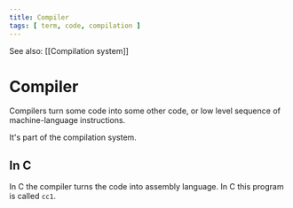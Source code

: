 ```yaml
---
title: Compiler
tags: [ term, code, compilation ]
---
```


See also: [[Compilation system]]

# Compiler
Compilers turn some code into some other code, or low level sequence of machine-language instructions.

It's part of the compilation system.

## In C
In C the compiler turns the code into assembly language. In C this program is called `cc1`.
